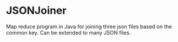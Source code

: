 # JSONJoiner

Map reduce program in Java for joining three json files based on the common key. Can be extended to many JSON files.
